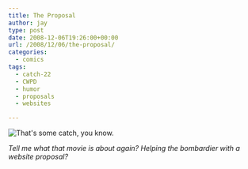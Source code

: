 ```yaml
---
title: The Proposal
author: jay
type: post
date: 2008-12-06T19:26:00+00:00
url: /2008/12/06/the-proposal/
categories:
  - comics
tags:
  - catch-22
  - CWPD
  - humor
  - proposals
  - websites

---
```

![That's some catch, you know.][1]

_Tell me what that movie is about again? Helping the bombardier with a website proposal?_

 [1]: https://cdn.rambleon.org/migrate/2008/12/catch22.jpg